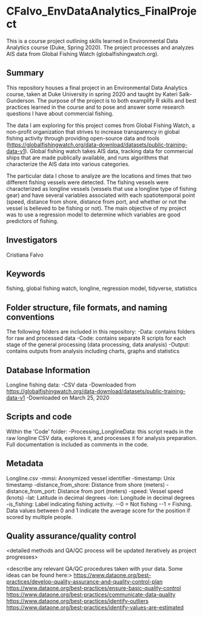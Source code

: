 # CFalvo_EnvDataAnalytics_FinalProject
This is a course project outlining skills learned in Environmental Data Analytics course (Duke, Spring 2020). The project processes and analyzes AIS data from Global Fishing Watch (globalfishingwatch.org).

## Summary

This repository houses a final project in an Environmental Data Analytics course, taken at Duke University in spring 2020 and taught by Kateri Salk-Gunderson. The purpose of the project is to both examplify R skills and best practices learned in the course and to pose and answer some research questions I have about commercial fishing. 

The data I am exploring for this project comes from Global Fishing Watch, a non-profit organization that strives to increase transparency in global fishing activity through providing open-source data and tools (https://globalfishingwatch.org/data-download/datasets/public-training-data-v1). Global fishing watch takes AIS data, tracking data for commercial ships that are made publically available, and runs algorithms that characterize the AIS data into various categories. 

The particular data I chose to analyze are the locations and times that two different fishing vessels were detected. The fishing vessels were characterized as longline vessels (vessels that use a longline type of fishing gear) and have several variables associated with each spatiotemporal point (speed, distance from shore, distance from port, and whether or not the vessel is believed to be fishing or not). The main objective of my project was to use a regression model to determine which variables are good predictors of fishing. 

## Investigators

Cristiana Falvo

## Keywords

fishing, global fishing watch, longline, regression model, tidyverse, statistics

## Folder structure, file formats, and naming conventions 

The following folders are included in this repository:
-Data: contains folders for raw and processed data
-Code: contains separate R scripts for each stage of the general processing (data processing, data analysis)
-Output: contains outputs from analysis including charts, graphs and statistics

## Database Information

Longline fishing data: 
-CSV data 
-Downloaded from https://globalfishingwatch.org/data-download/datasets/public-training-data-v1 
-Downloaded on March 25, 2020

## Scripts and code

Within the 'Code' folder:
-Processing_LonglineData: this script reads in the raw longline CSV data, explores it, and processes it for analysis preparation. Full documentation is included as comments in the code. 

## Metadata

Longline.csv
-mmsi: Anonymized vessel identifier
-timestamp: Unix timestamp
-distance_from_shore: Distance from shore (meters)
-distance_from_port: Distance from port (meters)
-speed: Vessel speed (knots)
-lat: Latitude in decimal degrees
-lon: Longitude in decimal degrees
-is_fishing: Label indicating fishing activity.
--0 = Not fishing
--1 = Fishing. Data values between 0 and 1 indicate the average score for the position if scored by multiple people.

## Quality assurance/quality control

<detailed methods and QA/QC process will be updated iteratively as project progresses>

<describe any relevant QA/QC procedures taken with your data. Some ideas can be found here:>
<https://www.dataone.org/best-practices/develop-quality-assurance-and-quality-control-plan>
<https://www.dataone.org/best-practices/ensure-basic-quality-control>
<https://www.dataone.org/best-practices/communicate-data-quality>
<https://www.dataone.org/best-practices/identify-outliers>
<https://www.dataone.org/best-practices/identify-values-are-estimated>